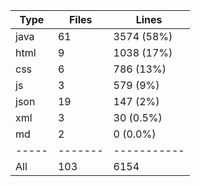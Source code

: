 
Type | Files | Lines
-----|-------|-----------
java | 61    | 3574 (58%)
html | 9     | 1038 (17%)
css  | 6     | 786 (13%)
js   | 3     | 579 (9%)
json | 19    | 147 (2%)
xml  | 3     | 30 (0.5%)
md   | 2     | 0 (0.0%)
-----|-------|-----------
All  | 103   | 6154

